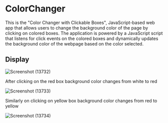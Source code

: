 # ColorChanger
This is the "Color Changer with Clickable Boxes", JavaScript-based web app that allows users to change the background color of the page by clicking on colored boxes. The application is powered by a JavaScript script that listens for click events on the colored boxes and dynamically updates the background color of the webpage based on the color selected.

## Display
![Screenshot (13732)](https://github.com/1simransaini/ColorChanger/assets/91106038/b49b5f7a-c6a6-4322-9e8a-b3542843d5c2)

After clicking on the red box background color changes from white to red

![Screenshot (13733)](https://github.com/1simransaini/ColorChanger/assets/91106038/035d2e80-f576-4266-9d49-5d14104067ea)

Similarly on clicking on yellow box background color changes from red to yellow

![Screenshot (13734)](https://github.com/1simransaini/ColorChanger/assets/91106038/2823e61b-a689-4e2a-94d2-f1d9e61eb6cd)
